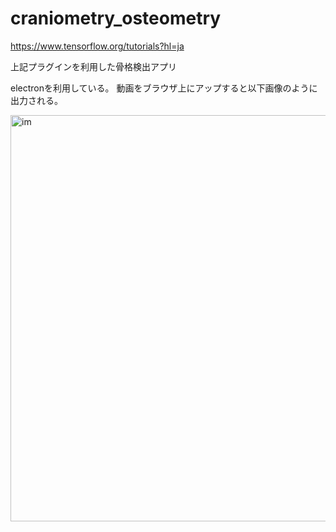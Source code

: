 # craniometry_osteometry

https://www.tensorflow.org/tutorials?hl=ja

上記プラグインを利用した骨格検出アプリ

electronを利用している。
動画をブラウザ上にアップすると以下画像のように出力される。

<img width="650" alt="im" src="https://user-images.githubusercontent.com/37267958/113508750-b0da7900-958c-11eb-995a-812c505de74e.png">

